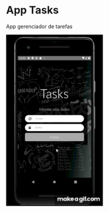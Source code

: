 # App Tasks 

App gerenciador de tarefas

![Aplicativo Tasks](https://github.com/diego-cardoso/tasks-frontend/blob/master/App_Tasks.gif)


